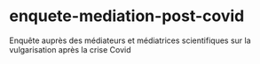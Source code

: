 # enquete-mediation-post-covid
Enquête auprès des médiateurs et médiatrices scientifiques sur la vulgarisation après la crise Covid
